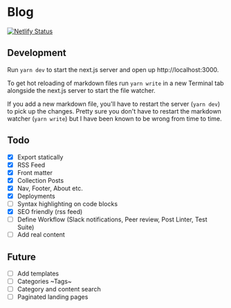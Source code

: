 # Blog

[![Netlify Status](https://api.netlify.com/api/v1/badges/2a913231-0af5-4b33-a972-e09376633675/deploy-status)](https://app.netlify.com/sites/imagine-analytics-eng-blog/deploys)

## Development

Run `yarn dev` to start the next.js server and open up http://localhost:3000.

To get hot reloading of markdown files run `yarn write` in a new Terminal tab
alongside the next.js server to start the file watcher.

If you add a new markdown file, you'll have to restart the server (`yarn dev`)
to pick up the changes. Pretty sure you don't have to restart the markdown
watcher (`yarn write`) but I have been known to be wrong from time to time.

## Todo

- [x] Export statically
- [x] RSS Feed
- [x] Front matter
- [x] Collection Posts
- [x] Nav, Footer, About etc.
- [x] Deployments
- [ ] Syntax highlighting on code blocks
- [x] SEO friendly (rss feed)
- [ ] Define Workflow (Slack notifications, Peer review, Post Linter, Test Suite)
- [ ] Add real content

## Future

- [ ] Add templates
- [ ] Categories ~Tags~
- [ ] Category and content search
- [ ] Paginated landing pages
